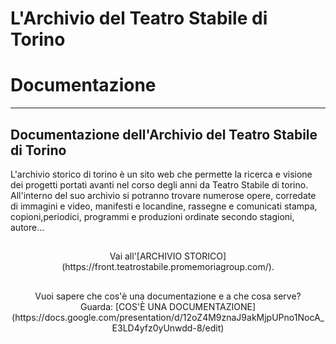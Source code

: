 # L'Archivio del Teatro Stabile di Torino  
# Documentazione  

<hr id="home">

## Documentazione dell'Archivio del Teatro Stabile di Torino  

<div id="index">
L'archivio storico di torino è un sito web che permette la ricerca e visione dei progetti portati avanti nel corso degli anni da Teatro Stabile di torino.  
</div>
<div id="index">
All'interno del suo archivio si potranno trovare numerose opere, corredate di immagini e video, manifesti e locandine, rassegne e comunicati stampa, copioni,periodici, programmi e produzioni ordinate secondo stagioni, autore...
</div>

##

<center>Vai all'[ARCHIVIO STORICO](https://front.teatrostabile.promemoriagroup.com/).</center>

##

<center>Vuoi sapere che cos'è una documentazione e a che cosa serve? </center>
<center>
Guarda: [COS'È UNA DOCUMENTAZIONE](https://docs.google.com/presentation/d/12oZ4M9znaJ9akMjpUPno1NocA_E3LD4yfz0yUnwdd-8/edit)</center>